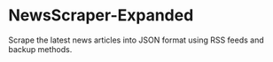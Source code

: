 # NewsScraper-Expanded
Scrape the latest news articles into JSON format using RSS feeds and backup methods.
